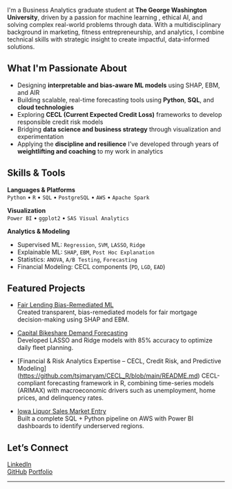 
I'm a Business Analytics graduate student at **The George Washington University**, driven by a passion for  machine learning , ethical AI, and solving complex real-world problems through data. With a multidisciplinary background in marketing, fitness entrepreneurship, and analytics, I combine technical skills with strategic insight to create impactful, data-informed solutions.

##  What I'm Passionate About
- Designing **interpretable and bias-aware ML models** using SHAP, EBM, and AIR  
- Building scalable, real-time forecasting tools using **Python**, **SQL**, and **cloud technologies**  
- Exploring **CECL (Current Expected Credit Loss)** frameworks to develop responsible credit risk models  
- Bridging **data science and business strategy** through visualization and experimentation  
- Applying the **discipline and resilience** I’ve developed through years of **weightlifting and coaching** to my work in analytics

##  Skills & Tools

**Languages & Platforms**  
`Python` • `R` • `SQL` • `PostgreSQL` • `AWS` • `Apache Spark`

**Visualization**  
`Power BI` • `ggplot2` • `SAS Visual Analytics`

**Analytics & Modeling**  
- Supervised ML: `Regression`, `SVM`, `LASSO`, `Ridge`  
- Explainable ML: `SHAP`, `EBM`, `Post Hoc Explanation`  
- Statistics: `ANOVA`, `A/B Testing`, `Forecasting`  
- Financial Modeling: CECL components (`PD`, `LGD`, `EAD`)

## Featured Projects

- [ Fair Lending Bias-Remediated ML](https://github.com/tsjmaryam/RML--Group-6)  
  Created transparent, bias-remediated models for fair mortgage decision-making using SHAP and EBM.

- [ Capital Bikeshare Demand Forecasting](https://github.com/tsjmaryam/Machine-Learning-II)  
  Developed LASSO and Ridge models with 85% accuracy to optimize daily fleet planning.

- [Financial & Risk Analytics Expertise – CECL, Credit Risk, and Predictive Modeling] (https://github.com/tsjmaryam/CECL_R/blob/main/README.md)
  CECL-compliant forecasting framework in R, combining time-series models (ARIMAX) with macroeconomic drivers such as unemployment, home prices, and delinquency rates.

- [ Iowa Liquor Sales Market Entry](https://github.com/tsjmaryam/Iowa-Liquor-Sales-Analysis-for-Market-Entry)  
  Built a complete SQL + Python pipeline on AWS with Power BI dashboards to identify underserved regions.


##  Let’s Connect
 [LinkedIn](https://linkedin.com/in/maryamshahbazali)  
 [GitHub](https://github.com/tsjmaryam)
 [Portfolio](https://tsjmaryam.github.io/)

---


